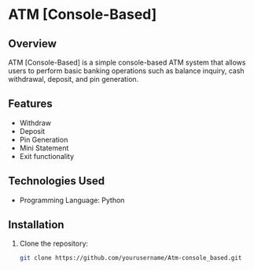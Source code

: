 # ATM [Console-Based]

## Overview
ATM [Console-Based] is a simple console-based ATM system that allows users to perform basic banking operations such as balance inquiry, cash withdrawal, deposit, and pin generation.

## Features
- Withdraw
- Deposit
- Pin Generation
- Mini Statement
- Exit functionality

## Technologies Used
- Programming Language: Python

## Installation
1. Clone the repository:
   ```sh
   git clone https://github.com/yourusername/Atm-console_based.git
